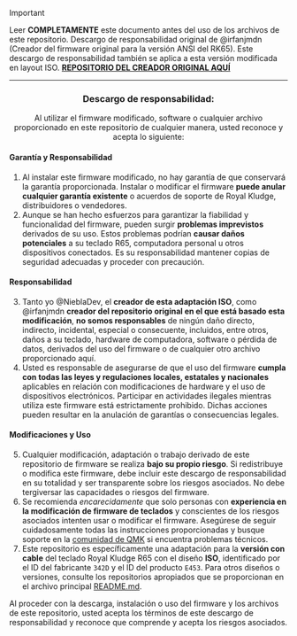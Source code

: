 > [!IMPORTANT]
> Leer **COMPLETAMENTE** este documento antes del uso de los archivos de este repositorio.
> Descargo de responsabilidad original de @irfanjmdn (Creador del firmware original para la versión ANSI del RK65).
> Este descargo de responsabilidad también se aplica a esta versión modificada en layout ISO.
> <a href="https://github.com/irfanjmdn/r65/tree/master">**REPOSITORIO DEL CREADOR ORIGINAL AQUÍ**</a>

---

<div align="center">
  
<h3>Descargo de responsabilidad:</h3>

<p>Al utilizar el firmware modificado, software o cualquier archivo proporcionado en este repositorio de cualquier manera, usted reconoce y acepta lo siguiente:</p>

<div align="left">
<h4>Garantía y Responsabilidad</h4>
<ol>
<li>Al instalar este firmware modificado, no hay garantía de que conservará la garantía proporcionada. Instalar o modificar el firmware <strong>puede anular cualquier garantía existente</strong> o acuerdos de soporte de Royal Kludge, distribuidores o vendedores.</li>

<li>Aunque se han hecho esfuerzos para garantizar la fiabilidad y funcionalidad del firmware, pueden surgir <strong>problemas imprevistos</strong> derivados de su uso. Estos problemas podrían <strong>causar daños potenciales</strong> a su teclado R65, computadora personal u otros dispositivos conectados. Es su responsabilidad mantener copias de seguridad adecuadas y proceder con precaución.</li>
</ol>

<h4>Responsabilidad</h4>
<ol start="3">
<li>Tanto yo @NieblaDev, el <strong>creador de esta adaptación ISO</strong>, como @irfanjmdn <strong>creador del repositorio original en el que está basado esta modificación</strong>, <strong>no somos responsables</strong> de ningún daño directo, indirecto, incidental, especial o consecuente, incluidos, entre otros, daños a su teclado, hardware de computadora, software o pérdida de datos, derivados del uso del firmware o de cualquier otro archivo proporcionado aquí.</li>

<li>Usted es responsable de asegurarse de que el uso del firmware <strong>cumpla con todas las leyes y regulaciones locales, estatales y nacionales</strong> aplicables en relación con modificaciones de hardware y el uso de dispositivos electrónicos. Participar en actividades ilegales mientras utiliza este firmware está estrictamente prohibido. Dichas acciones pueden resultar en la anulación de garantías o consecuencias legales.</li>
</ol>

<h4>Modificaciones y Uso</h4>
<ol start="5">
<li>Cualquier modificación, adaptación o trabajo derivado de este repositorio de firmware se realiza <strong>bajo su propio riesgo</strong>. Si redistribuye o modifica este firmware, debe incluir este descargo de responsabilidad en su totalidad y ser transparente sobre los riesgos asociados. No debe tergiversar las capacidades o riesgos del firmware.</li>

<li>Se recomienda <em>encarecidamente</em> que solo personas con <strong>experiencia en la modificación de firmware de teclados</strong> y conscientes de los riesgos asociados intenten usar o modificar el firmware. Asegúrese de seguir cuidadosamente todas las instrucciones proporcionadas y busque soporte en la <a href="https://discord.gg/qmk">comunidad de QMK</a> si encuentra problemas técnicos.</li>

<li>Este repositorio es específicamente una adaptación para la <strong>versión con cable</strong> del teclado Royal Kludge R65 con el diseño <strong>ISO</strong>, identificado por el ID del fabricante <code>342D</code> y el ID del producto <code>E453</code>. Para otros diseños o versiones, consulte los repositorios apropiados que se proporcionan en el archivo principal <a href="README.md">README.md</a>.</li>
</ol>

<p>Al proceder con la descarga, instalación o uso del firmware y los archivos de este repositorio, usted acepta los términos de este descargo de responsabilidad y reconoce que comprende y acepta los riesgos asociados.</p>
</div>

